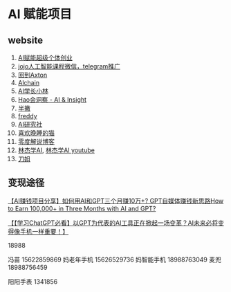 # AI 赋能项目

## website 

1. [AI赋能超级个体创业](https://www.youtube.com/@_ck2022)
2. [jojo人工智能课程微信，telegram推广](http://jjmgshop.com/)
3. [回到Axton](https://www.youtube.com/@axtonliu)
4. [Alchain](https://www.youtube.com/@Alchain)
5. [AI学长小林](https://www.youtube.com/@linbintalk)
6. [Hao会洞察 - AI & Insight](https://www.youtube.com/@haolifelab)
7. [半撇](https://www.youtube.com/@banpie)
8. [freddy](https://www.youtube.com/@freddy1103)
9.  [AI研究社](https://www.youtube.com/@AI-vq1es)
10. [喜欢晚睡的猫](https://www.youtube.com/@xhwsdm)
11. [零度解说博客](https://www.freedidi.com/)
12. [林杰学AI](https://www.bilibili.com/video/BV1ue411q7M5?vd_source=c633af6ff074e22fb4f8246dce394569), [林杰学AI youtube](https://www.youtube.com/@ouyanglinjie0712)
13. [刀姐](https://www.youtube.com/@DAOJIE)

## 变现途径

[【AI赚钱项目分享】如何用AI和GPT三个月赚10万+? GPT自媒体赚钱新思路How to Earn 100,000+ in Three Months with AI and GPT?](https://www.youtube.com/watch?v=02v2rT1miM0)

[【【学习ChatGPT必看】以GPT为代表的AI工具正在掀起一场变革？AI未来必将变得像手机一样重要！】](https://www.bilibili.com/video/BV1ue411q7M5?vd_source=c633af6ff074e22fb4f8246dce394569)



18988

冯苗 15622859869
妈老年手机  15626529736
妈智能手机  18988763049 
麦兜       18988756459 



阳阳手表    1341856

